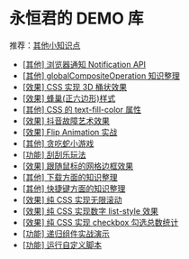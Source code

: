 # 永恒君的 DEMO 库

推荐：[其他小知识点](https://github.com/forever-z-133/others/issues)

* [[其他] 浏览器通知 Notification API](https://test.forever-z.cn/#/Notification-api)
* [[其他] globalCompositeOperation 知识整理](https://test.forever-z.cn/#/canvas-globalCompositeOperation)
* [[效果] CSS 实现 3D 桶状效果](https://test.forever-z.cn/#/css-3d-pillar)
* [[效果] 蜂巢(正六边形)样式](https://test.forever-z.cn/#/css-hive)
* [[其他] CSS 的 text-fill-color 属性](https://test.forever-z.cn/#/css-text-fill-color)
* [[效果] 抖音故障艺术效果](https://test.forever-z.cn/#/fault-shake-effect)
* [[效果] Flip Animation 实战](https://test.forever-z.cn/#/flip-animation)
* [[其他] 贪吃蛇小游戏](https://test.forever-z.cn/#/game-snake-eat-food)
* [[功能] 刮刮乐玩法](https://test.forever-z.cn/#/gua-gua-le)
* [[效果] 跟随鼠标的网格边框效果](https://test.forever-z.cn/#/hover-light-border)
* [[其他] 下载方面的知识整理](https://test.forever-z.cn/#/lib-download)
* [[其他] 快捷键方面的知识整理](https://test.forever-z.cn/#/lib-hotkey)
* [[效果] 纯 CSS 实现无限滚动](https://test.forever-z.cn/#/pure-css-infinite-marquee)
* [[效果] 纯 CSS 实现数字 list-style 效果](https://test.forever-z.cn/#/pure-css-number-list-style)
* [[效果] 纯 CSS 实现 checkbox 勾选总数统计](https://test.forever-z.cn/#/pure-css-total-count)
* [[功能] 递归组件实战演示](https://test.forever-z.cn/#/recursion-loop-component)
* [[功能] 运行自定义脚本](https://test.forever-z.cn/#/run-custom-code)
